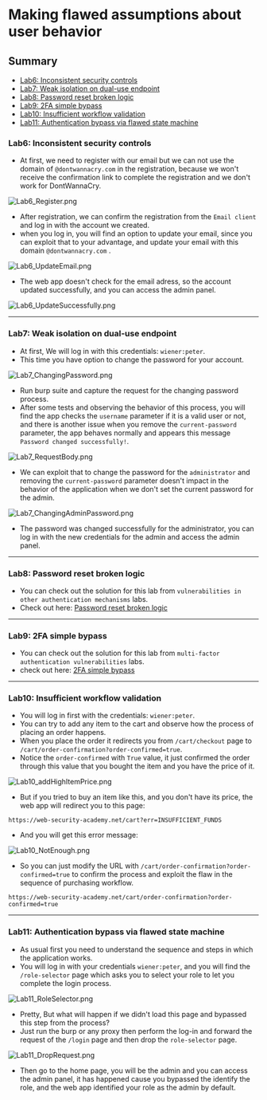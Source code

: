 # Making flawed assumptions about user behavior

## Summary 
- [Lab6: Inconsistent security controls](#lab6-inconsistent-security-controls)
- [Lab7: Weak isolation on dual-use endpoint](#lab7-weak-isolation-on-dual-use-endpoint)
- [Lab8: Password reset broken logic](#lab8-password-reset-broken-logic)
- [Lab9: 2FA simple bypass](#lab9-2fa-simple-bypass)
- [Lab10: Insufficient workflow validation](#lab10-insufficient-workflow-validation)
- [Lab11: Authentication bypass via flawed state machine](#lab11-authentication-bypass-via-flawed-state-machine)

### Lab6: Inconsistent security controls
- At first, we need to register with our email but we can not use the domain of `@dontwannacry.com` in the registration, because we won't receive the confirmation link to complete the registration and we don't work for DontWannaCry.

![Lab6_Register.png](https://github.com/Sec0gh/Portswigger-Labs/blob/main/Business%20Logic%20Vulnerabilities%20Labs/images/Lab6_Register.png)
- After registration, we can confirm the registration from the `Email client` and log in with the account we created.
- when you log in, you will find an option to update your email, since you can exploit that to your advantage, and update your email with this domain `@dontwannacry.com` .

![Lab6_UpdateEmail.png](https://github.com/Sec0gh/Portswigger-Labs/blob/main/Business%20Logic%20Vulnerabilities%20Labs/images/Lab6_UpdateEmail.png)
- The web app doesn't check for the email adress, so the account updated successfully, and you can access the admin panel.

![Lab6_UpdateSuccessfully.png](https://github.com/Sec0gh/Portswigger-Labs/blob/main/Business%20Logic%20Vulnerabilities%20Labs/images/Lab6_UpdateSuccessfully.png)

---
### Lab7: Weak isolation on dual-use endpoint 
- At first, We will log in with this credentials: `wiener:peter`.
- This time you have option to change the password for your account.

![Lab7_ChangingPassword.png](https://github.com/Sec0gh/Portswigger-Labs/blob/main/Business%20Logic%20Vulnerabilities%20Labs/images/Lab7_ChangingPassword.png)
- Run burp suite and capture the request for the changing password process.
- After some tests and observing the behavior of this process, you will find the app checks the `username` parameter if it is a valid user or not, and there is another issue when you remove the `current-password` parameter, the app behaves normally and appears this message ` Password changed successfully!`.

![Lab7_RequestBody.png](https://github.com/Sec0gh/Portswigger-Labs/blob/main/Business%20Logic%20Vulnerabilities%20Labs/images/Lab7_RequestBody.png)
- We can exploit that to change the password for the `administrator` and removing the `current-password` parameter doesn't impact in the behavior of the application when we don't set the current password for the admin.

![Lab7_ChangingAdminPassword.png](https://github.com/Sec0gh/Portswigger-Labs/blob/main/Business%20Logic%20Vulnerabilities%20Labs/images/Lab7_ChangingAdminPassword.png)
- The password was changed successfully for the administrator, you can log in with the new credentials for the admin and access the admin panel.
---
### Lab8: Password reset broken logic
- You can check out the solution for this lab from `vulnerabilities in other authentication mechanisms` labs.
- Check out here: [Password reset broken logic](https://github.com/Sec0gh/Portswigger-Labs/blob/main/Authentication%20Labs/Vulnerabilities%20in%20other%20authentication%20mechanisms/README.md#lab12-password-reset-broken-logic)
---
### Lab9: 2FA simple bypass
- You can check out the solution for this lab from `multi-factor authentication vulnerabilities` labs.
- check out here: [2FA simple bypass](https://github.com/Sec0gh/Portswigger-Labs/tree/main/Authentication%20Labs/Vulnerabilities%20in%20multi-factor%20authentication#lab7-2fa-simple-bypass)
---
### Lab10: Insufficient workflow validation
- You will log in first with the credentials: `wiener:peter`.
- You can try to add any item to the cart and observe how the process of placing an order happens.
- When you place the order it redirects you from `/cart/checkout` page to `/cart/order-confirmation?order-confirmed=true`.
- Notice the `order-confirmed` with `True` value, it just confirmed the order through this value that you bought the item and you have the price of it.

![Lab10_addHighItemPrice.png](https://github.com/Sec0gh/Portswigger-Labs/blob/main/Business%20Logic%20Vulnerabilities%20Labs/images/Lab10_addHighItemPrice.png)
- But if you tried to buy an item like this, and you don't have its price, the web app will redirect you to this page:
```
https://web-security-academy.net/cart?err=INSUFFICIENT_FUNDS
```
- And you will get this error message:

![Lab10_NotEnough.png](https://github.com/Sec0gh/Portswigger-Labs/blob/main/Business%20Logic%20Vulnerabilities%20Labs/images/Lab10_NotEnough.png)
- So you can just modify the URL with  `/cart/order-confirmation?order-confirmed=true` to confirm the process and exploit the flaw in the sequence of purchasing workflow.
```
https://web-security-academy.net/cart/order-confirmation?order-confirmed=true
```
---
### Lab11: Authentication bypass via flawed state machine
- As usual first you need to understand the sequence and steps in which the application works. 
- You will log in with your credentials `wiener:peter`, and you will find the `/role-selector` page which asks you to select your role to let you complete the login process.

![Lab11_RoleSelector.png](https://github.com/Sec0gh/Portswigger-Labs/blob/main/Business%20Logic%20Vulnerabilities%20Labs/images/Lab11_RoleSelector.png)
- Pretty, But what will happen if we didn't load this page and bypassed this step from the process?
- Just run the burp or any proxy then perform the log-in and forward the request of the `/login` page and then drop the `role-selector` page.

![Lab11_DropRequest.png](https://github.com/Sec0gh/Portswigger-Labs/blob/main/Business%20Logic%20Vulnerabilities%20Labs/images/Lab11_DropRequest.png)
- Then go to the home page, you will be the admin and you can access the admin panel, it has happened cause you bypassed the identify the role, and the web app identified your role as the admin by default.
